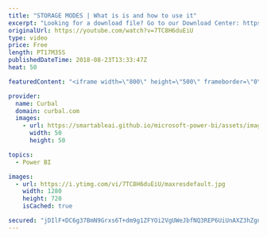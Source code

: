 ```yaml
---
title: "STORAGE MODES | What is is and how to use it"
excerpt: "Looking for a download file? Go to our Download Center: https://curbal.com/donwload-center  SUBSCRIBE to learn more about Power and Excel BI! https://www.youtube.com/channel/UCJ7UhloHSA4wAqPzyi6TOkw?sub_confirmation=1  Our PLAYLISTS: - Join our DAX Fridays! Series: https://goo.gl/FtUWUX - Power BI dashboards"
originalUrl: https://youtube.com/watch?v=7TC8H6duEiU
type: video
price: Free
length: PT17M35S
publishedDateTime: 2018-08-23T13:33:47Z
heat: 50

featuredContent: "<iframe width=\"800\" height=\"500\" frameborder=\"0\" src=\"https://www.youtube.com/embed/7TC8H6duEiU\" allow=\"accelerometer; autoplay; encrypted-media; gyroscope; picture-in-picture\" allowfullscreen></iframe>"

provider:
  name: Curbal
  domain: curbal.com
  images:
    - url: https://smartableai.github.io/microsoft-power-bi/assets/images/organizations/curbal.com-50x50.jpg
      width: 50
      height: 50

topics:
  - Power BI

images:
  - url: https://i.ytimg.com/vi/7TC8H6duEiU/maxresdefault.jpg
    width: 1280
    height: 720
    isCached: true

secured: "jDIlF+DC6g37BmN9Grxs6T+dm9g1ZFYOi2VgUWeJbfNQ3REP6UiUnAXZ3hZgncKmjh7186H2+dSCTeqdx5nUz/Y0vDnxtWba2eRRPWoxwFbesa5Y0x1Nx2kwxBkF3W2FYi3kFMdvhyKIYpsRT0y5El7PXDMkz3PkEW/eFA85PMbDVPxlnDtbRMNy4YYm8JJRtprT6dDega9D+4fS+7NHS4es0J8R/6EABUvsz1/dI/hl+rap4iQTacRoZZgGuUc7RJd0aHoyP0aHzKas0jCJe7yQ71lHiXkfR5+k7sf89yh9HsixIvbQNSLuP5Opemwk5kuiBuuPjElPlhZ+QE6RLqXspn17dXQ+f3bIIHGhz1p317SvLqOq9XXhFjDDejO6KTa7ITeCKith4RQDzmxz9LoseWrh1ME/H/fgK3qy35Y=;4pbD6V6fHKZdCG8iXl9pGA=="
---
```


